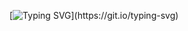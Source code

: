 [![Typing SVG](https://readme-typing-svg.herokuapp.com?font=Open+Sans&weight=600&pause=1000&color=000000&center=true&vCenter=true&repeat=false&width=435&lines=Hello+Github!!!)](https://git.io/typing-svg)

<!--
**chubxu/chubxu** is a ✨ _special_ ✨ repository because its `README.md` (this file) appears on your GitHub profile.

Here are some ideas to get you started:

- 🔭 I’m currently working on ...
- 🌱 I’m currently learning ...
- 👯 I’m looking to collaborate on ...
- 🤔 I’m looking for help with ...
- 💬 Ask me about ...
- 📫 How to reach me: ...
- 😄 Pronouns: ...
- ⚡ Fun fact: ...
-->
